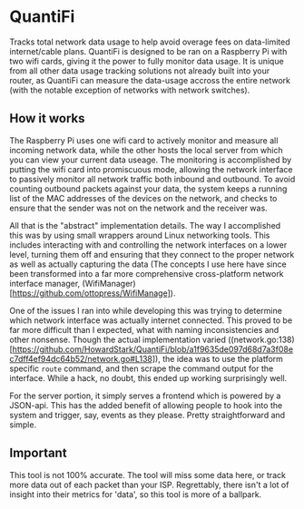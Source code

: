 # QuantiFi
Tracks total network data usage to help avoid overage fees on data-limited internet/cable plans. QuantiFi is designed to be ran on a Raspberry Pi with two wifi cards, giving it the power to fully monitor data usage. It is unique from all other data usage tracking solutions not already built into your router, as QuantiFi can measure the data-usage accross the entire network (with the notable exception of networks with network switches). 

## How it works
The Raspberry Pi uses one wifi card to actively monitor and measure all incoming network data, while the other hosts the local server from which you can view your current data useage. The monitoring is accomplished by putting the wifi card into promiscuous mode, allowing the network interface to passively monitor all network traffic both inbound and outbound. To avoid counting outbound packets against your data, the system keeps a running list of the MAC addresses of the devices on the network, and checks to ensure that the sender was not on the network and the receiver was. 

All that is the "abstract" implementation details. The way I accomplished this was by using small wrappers around Linux networking tools. This includes interacting with and controlling the network interfaces on a lower level, turning them off and ensuring that they connect to the proper network as well as actually capturing the data (The concepts I use here have since been transformed into a far more comprehensive cross-platform network interface manager, (WifiManager)[https://github.com/ottopress/WifiManage]). 

One of the issues I ran into while developing this was trying to determine which network interface was actually internet connected. This proved to be far more difficult than I expected, what with naming inconsistencies and other nonsense. Though the actual implementation varied ((network.go:138)[https://github.com/HowardStark/QuantiFi/blob/a1f9635de097d68d7a3f08ec7dff4ef94dc64b52/network.go#L138]), the idea was to use the platform specific `route` command, and then scrape the command output for the interface. While a hack, no doubt, this ended up working surprisingly well.

For the server portion, it simply serves a frontend which is powered by a JSON-api. This has the added benefit of allowing people to hook into the system and trigger, say, events as they please. Pretty straightforward and simple.

## Important

This tool is not 100% accurate. The tool will miss some data here, or track more data out of each packet than your ISP. Regrettably, there isn't a lot of insight into their metrics for 'data', so this tool is more of a ballpark. 
